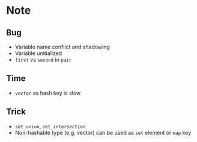 # Note
## Bug
* Variable name conflict and shadowing
* Variable unitialized
* `first` vs `second` in `pair`
## Time
* `vector` as hash key is slow
## Trick
* `set_union`, `set_intersection`
* Non-hashable type (e.g. vector<int>) can be used as `set` element or `map` key
